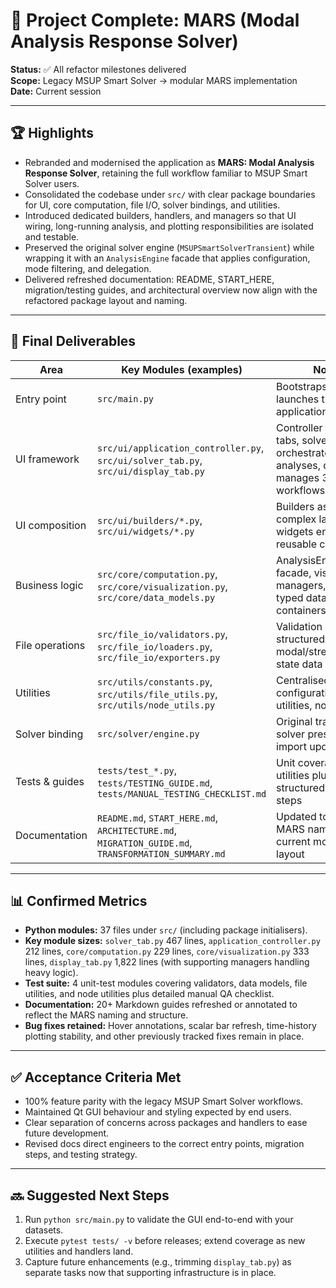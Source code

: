 # 🎉 Project Complete: MARS (Modal Analysis Response Solver)

**Status:** ✅ All refactor milestones delivered  
**Scope:** Legacy MSUP Smart Solver → modular MARS implementation  
**Date:** Current session

---

## 🏆 Highlights

- Rebranded and modernised the application as **MARS: Modal Analysis Response Solver**, retaining the full workflow familiar to MSUP Smart Solver users.
- Consolidated the codebase under `src/` with clear package boundaries for UI, core computation, file I/O, solver bindings, and utilities.
- Introduced dedicated builders, handlers, and managers so that UI wiring, long-running analysis, and plotting responsibilities are isolated and testable.
- Preserved the original solver engine (`MSUPSmartSolverTransient`) while wrapping it with an `AnalysisEngine` facade that applies configuration, mode filtering, and delegation.
- Delivered refreshed documentation: README, START_HERE, migration/testing guides, and architectural overview now align with the refactored package layout and naming.

---

## 📁 Final Deliverables

| Area                | Key Modules (examples)                                      | Notes |
|---------------------|-------------------------------------------------------------|-------|
| Entry point         | `src/main.py`                                               | Bootstraps Qt and launches the application controller |
| UI framework        | `src/ui/application_controller.py`, `src/ui/solver_tab.py`, `src/ui/display_tab.py` | Controller mediates tabs, solver tab orchestrates analyses, display tab manages 3D workflows |
| UI composition      | `src/ui/builders/*.py`, `src/ui/widgets/*.py`               | Builders assemble complex layouts, widgets encapsulate reusable controls |
| Business logic      | `src/core/computation.py`, `src/core/visualization.py`, `src/core/data_models.py` | AnalysisEngine facade, visualization managers, strongly typed data containers |
| File operations     | `src/file_io/validators.py`, `src/file_io/loaders.py`, `src/file_io/exporters.py` | Validation and structured loading for modal/stress/steady-state data |
| Utilities           | `src/utils/constants.py`, `src/utils/file_utils.py`, `src/utils/node_utils.py` | Centralised configuration, helper utilities, node lookups |
| Solver binding      | `src/solver/engine.py`                                      | Original transient solver preserved with import updates |
| Tests & guides      | `tests/test_*.py`, `tests/TESTING_GUIDE.md`, `tests/MANUAL_TESTING_CHECKLIST.md` | Unit coverage for utilities plus structured manual QA steps |
| Documentation       | `README.md`, `START_HERE.md`, `ARCHITECTURE.md`, `MIGRATION_GUIDE.md`, `TRANSFORMATION_SUMMARY.md` | Updated to reference MARS naming and current module layout |

---

## 📊 Confirmed Metrics

- **Python modules:** 37 files under `src/` (including package initialisers).
- **Key module sizes:** `solver_tab.py` 467 lines, `application_controller.py` 212 lines, `core/computation.py` 229 lines, `core/visualization.py` 333 lines, `display_tab.py` 1,822 lines (with supporting managers handling heavy logic).
- **Test suite:** 4 unit-test modules covering validators, data models, file utilities, and node utilities plus detailed manual QA checklist.
- **Documentation:** 20+ Markdown guides refreshed or annotated to reflect the MARS naming and structure.
- **Bug fixes retained:** Hover annotations, scalar bar refresh, time-history plotting stability, and other previously tracked fixes remain in place.

---

## ✅ Acceptance Criteria Met

- 100% feature parity with the legacy MSUP Smart Solver workflows.
- Maintained Qt GUI behaviour and styling expected by end users.
- Clear separation of concerns across packages and handlers to ease future development.
- Revised docs direct engineers to the correct entry points, migration steps, and testing strategy.

---

## 🔜 Suggested Next Steps

1. Run `python src/main.py` to validate the GUI end-to-end with your datasets.
2. Execute `pytest tests/ -v` before releases; extend coverage as new utilities and handlers land.
3. Capture future enhancements (e.g., trimming `display_tab.py`) as separate tasks now that supporting infrastructure is in place.


